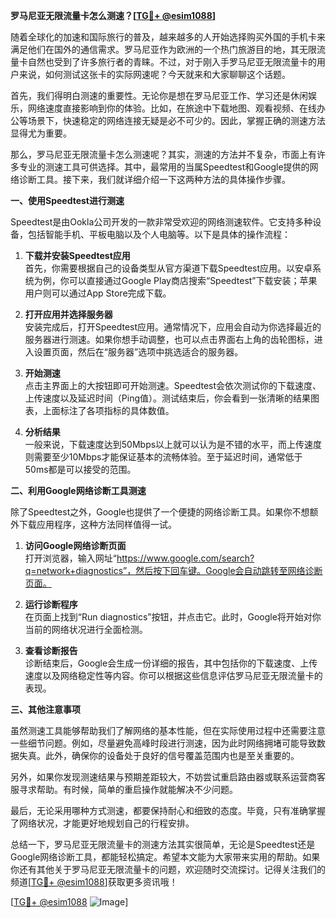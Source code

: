 **罗马尼亚无限流量卡怎么测速？[[TG💪+ @esim1088](https://t.me/s/esim1088)]**

随着全球化的加速和国际旅行的普及，越来越多的人开始选择购买外国的手机卡来满足他们在国外的通信需求。罗马尼亚作为欧洲的一个热门旅游目的地，其无限流量卡自然也受到了许多旅行者的青睐。不过，对于刚入手罗马尼亚无限流量卡的用户来说，如何测试这张卡的实际网速呢？今天就来和大家聊聊这个话题。

首先，我们得明白测速的重要性。无论你是想在罗马尼亚工作、学习还是休闲娱乐，网络速度直接影响到你的体验。比如，在旅途中下载地图、观看视频、在线办公等场景下，快速稳定的网络连接无疑是必不可少的。因此，掌握正确的测速方法显得尤为重要。

那么，罗马尼亚无限流量卡怎么测速呢？其实，测速的方法并不复杂，市面上有许多专业的测速工具可供选择。其中，最常用的当属Speedtest和Google提供的网络诊断工具。接下来，我们就详细介绍一下这两种方法的具体操作步骤。

**一、使用Speedtest进行测速**

Speedtest是由Ookla公司开发的一款非常受欢迎的网络测速软件。它支持多种设备，包括智能手机、平板电脑以及个人电脑等。以下是具体的操作流程：

1. **下载并安装Speedtest应用**  
   首先，你需要根据自己的设备类型从官方渠道下载Speedtest应用。以安卓系统为例，你可以直接通过Google Play商店搜索“Speedtest”下载安装；苹果用户则可以通过App Store完成下载。

2. **打开应用并选择服务器**  
   安装完成后，打开Speedtest应用。通常情况下，应用会自动为你选择最近的服务器进行测速。如果你想手动调整，也可以点击界面右上角的齿轮图标，进入设置页面，然后在“服务器”选项中挑选适合的服务器。

3. **开始测速**  
   点击主界面上的大按钮即可开始测速。Speedtest会依次测试你的下载速度、上传速度以及延迟时间（Ping值）。测试结束后，你会看到一张清晰的结果图表，上面标注了各项指标的具体数值。

4. **分析结果**  
   一般来说，下载速度达到50Mbps以上就可以认为是不错的水平，而上传速度则需要至少10Mbps才能保证基本的流畅体验。至于延迟时间，通常低于50ms都是可以接受的范围。

**二、利用Google网络诊断工具测速**

除了Speedtest之外，Google也提供了一个便捷的网络诊断工具。如果你不想额外下载应用程序，这种方法同样值得一试。

1. **访问Google网络诊断页面**  
   打开浏览器，输入网址“https://www.google.com/search?q=network+diagnostics”，然后按下回车键。Google会自动跳转至网络诊断页面。

2. **运行诊断程序**  
   在页面上找到“Run diagnostics”按钮，并点击它。此时，Google将开始对你当前的网络状况进行全面检测。

3. **查看诊断报告**  
   诊断结束后，Google会生成一份详细的报告，其中包括你的下载速度、上传速度以及网络稳定性等内容。你可以根据这些信息评估罗马尼亚无限流量卡的表现。

**三、其他注意事项**

虽然测速工具能够帮助我们了解网络的基本性能，但在实际使用过程中还需要注意一些细节问题。例如，尽量避免高峰时段进行测速，因为此时网络拥堵可能导致数据失真。此外，确保你的设备处于良好的信号覆盖范围内也是至关重要的。

另外，如果你发现测速结果与预期差距较大，不妨尝试重启路由器或联系运营商客服寻求帮助。有时候，简单的重启操作就能解决不少问题。

最后，无论采用哪种方式测速，都要保持耐心和细致的态度。毕竟，只有准确掌握了网络状况，才能更好地规划自己的行程安排。

总结一下，罗马尼亚无限流量卡的测速方法其实很简单，无论是Speedtest还是Google网络诊断工具，都能轻松搞定。希望本文能为大家带来实用的帮助。如果你还有其他关于罗马尼亚无限流量卡的问题，欢迎随时交流探讨。记得关注我们的频道[[TG💪+ @esim1088](https://t.me/s/esim1088)]获取更多资讯哦！

[[TG💪+ @esim1088](https://t.me/s/esim1088) ![Image](https://i.postimg.cc/4NQfJmqS/Snipaste-2025-05-13-00-14-12.png)]